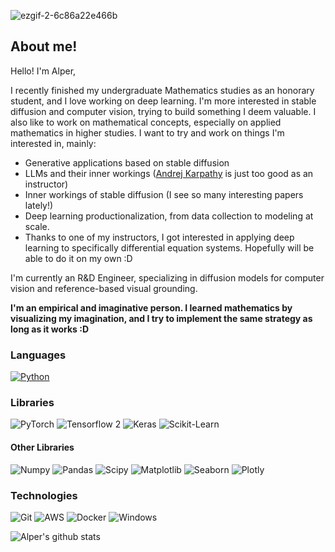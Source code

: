 ![ezgif-2-6c86a22e466b](https://user-images.githubusercontent.com/34214152/112865580-9bafa700-90c1-11eb-99fb-c6e201a05119.gif)

## About me!

Hello! I'm Alper, 

I recently finished my undergraduate Mathematics studies as an honorary student, and I love working on deep learning. I'm more interested in stable diffusion and computer vision, trying to build something I deem valuable. I also like to work on mathematical concepts, especially on applied mathematics in higher studies. I want to try and work on things I'm interested in, mainly:

- Generative applications based on stable diffusion
- LLMs and their inner workings ([Andrej Karpathy](https://github.com/karpathy) is just too good as an instructor)
- Inner workings of stable diffusion (I see so many interesting papers lately!)
- Deep learning productionalization, from data collection to modeling at scale.
- Thanks to one of my instructors, I got interested in applying deep learning to specifically differential equation systems. Hopefully will be able to do it on my own :D

I'm currently an R&D Engineer, specializing in diffusion models for computer vision and reference-based visual grounding.

 **I'm an empirical and imaginative person. I learned mathematics by visualizing my imagination, and I try to implement the same strategy as long as it works :D**

### Languages

[![Python](https://img.shields.io/badge/-Python-000?&logo=python)](https://github.com/alperiox?tab=repositories&q=&type=&language=python)

### Libraries
![PyTorch](https://img.shields.io/badge/-PyTorch-000?&logo=pytorch&logoColor=EE4C2)
![Tensorflow 2](https://img.shields.io/badge/-Tensorflow-000?&logo=TensorFlow&logoColor=FF9900)
![Keras](https://img.shields.io/badge/-Keras-000?&logo=keras&logoColor=D00000)
![Scikit-Learn](https://img.shields.io/badge/-ScikitLearn-000?&logo=scikit-learn&logoColor=f7931e)
#### Other Libraries
![Numpy](https://img.shields.io/badge/-Numpy-000?&logo=numpy&logoColor=013243)
![Pandas](https://img.shields.io/badge/-Pandas-000?&logo=pandas&logoColor=ffffff)
![Scipy](https://img.shields.io/badge/-Scipy-000?&logo=scipy&logoColor=8CAAE6)
![Matplotlib](https://img.shields.io/badge/-Matplotlib-000?&logo=canonical&logoColor=0078d6)
![Seaborn](https://img.shields.io/badge/-Seaborn-000?&logo=canonical&logoColor=0078d6)
![Plotly](https://img.shields.io/badge/-Plotly-000?&logo=plotly&logoColor=3f4f75)

### Technologies
![Git](https://img.shields.io/badge/-Git-000?&logo=git&logoColor=f05032)
![AWS](https://img.shields.io/badge/-AWS-000?&logo=Amazon-AWS&logoColor=FF9900)
![Docker](https://img.shields.io/badge/-Docker-000?&logo=Docker)
![Windows](https://img.shields.io/badge/-Windows-000?&logo=windows&logoColor=0078d6)

![Alper's github stats](https://github-readme-stats.vercel.app/api?username=alperiox&show_icons=true&show=reviews,discussions_started,discussions_answered,prs_merged,prs_merged_percentage&theme=synthwave)
